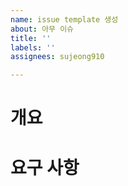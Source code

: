 ```yaml
---
name: issue template 생성
about: 아무 이슈
title: ''
labels: ''
assignees: sujeong910

---
```


# 개요

# 요구 사항
